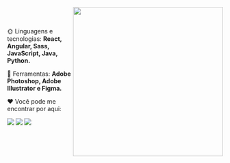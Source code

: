 <img src="https://user-images.githubusercontent.com/75648437/148135300-cbc16417-ac31-4e17-8bd5-1d0e130b8f40.png" width="350px" align="right">


<br />
<br />

<p align="left">
 🌞 Linguagens e tecnologias: <strong>React, Angular, Sass, JavaScript, Java, Python.</strong>
</p>

<p align="left">
 🌸 Ferramentas: <strong>Adobe Photoshop, Adobe Illustrator e Figma. </strong>
</p>

<p align="left">
 ❤️ Você pode me encontrar por aqui:
</p>

<p align="left">
  <a href="https://www.linkedin.com/in/giovana--siqueira/" alt="Linkedin">
  <img src="https://img.shields.io/badge/-Linkedin-1C1C1C?style=for-the-badge&logo=Linkedin&logoColor=FD76CB&link=https://www.linkedin.com/in/giovana--siqueira/"/></a>

  <a href="https://www.instagram.com/giovxxna/" alt="Instagram">
  <img src="https://img.shields.io/badge/-Instagram-1C1C1C?style=for-the-badge&logo=Instagram&logoColor=FD76CB&link=https://www.instagram.com/giovxxna"/></a>
   
   <a href="https://www.behance.net/giovxna" alt="Behance">
   <img src="https://img.shields.io/badge/-Behance-1C1C1C?style=for-the-badge&logo=behance&logoColor=FD76CB&link=https://www.behance.net/giovxna"/></a>
</p>


